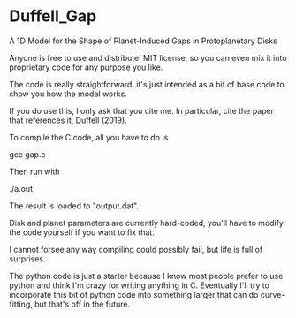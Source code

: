 # Duffell_Gap

A 1D Model for the Shape of Planet-Induced Gaps in Protoplanetary Disks

Anyone is free to use and distribute!  MIT license, so you can even mix it into proprietary code for any purpose you like.

The code is really straightforward, it's just intended as a bit of base code to show you how the model works.

If you do use this, I only ask that you cite me.  In particular, cite the paper that references it, Duffell (2019).

To compile the C code, all you have to do is

gcc gap.c

Then run with

./a.out

The result is loaded to "output.dat".

Disk and planet parameters are currently hard-coded, you'll have to modify the code yourself if you want to fix that.

I cannot forsee any way compiling could possibly fail, but life is full of surprises.


The python code is just a starter because I know most people prefer to use python and think I'm crazy for writing anything in C.  Eventually I'll try to incorporate this bit of python code into something larger that can do curve-fitting, but that's off in the future.


